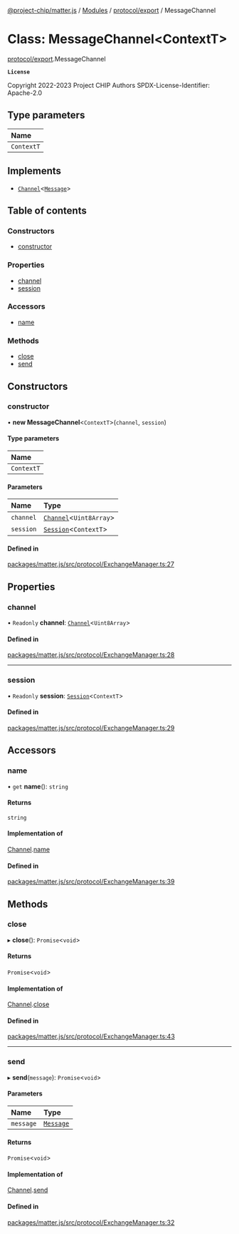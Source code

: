 [@project-chip/matter.js](../README.md) / [Modules](../modules.md) / [protocol/export](../modules/protocol_export.md) / MessageChannel

# Class: MessageChannel<ContextT\>

[protocol/export](../modules/protocol_export.md).MessageChannel

**`License`**

Copyright 2022-2023 Project CHIP Authors
SPDX-License-Identifier: Apache-2.0

## Type parameters

| Name |
| :------ |
| `ContextT` |

## Implements

- [`Channel`](../interfaces/common_export.Channel.md)<[`Message`](../interfaces/codec_export.Message.md)\>

## Table of contents

### Constructors

- [constructor](protocol_export.MessageChannel.md#constructor)

### Properties

- [channel](protocol_export.MessageChannel.md#channel)
- [session](protocol_export.MessageChannel.md#session)

### Accessors

- [name](protocol_export.MessageChannel.md#name)

### Methods

- [close](protocol_export.MessageChannel.md#close)
- [send](protocol_export.MessageChannel.md#send)

## Constructors

### constructor

• **new MessageChannel**<`ContextT`\>(`channel`, `session`)

#### Type parameters

| Name |
| :------ |
| `ContextT` |

#### Parameters

| Name | Type |
| :------ | :------ |
| `channel` | [`Channel`](../interfaces/common_export.Channel.md)<`Uint8Array`\> |
| `session` | [`Session`](../interfaces/session_export.Session.md)<`ContextT`\> |

#### Defined in

[packages/matter.js/src/protocol/ExchangeManager.ts:27](https://github.com/project-chip/matter.js/blob/16d5b0d/packages/matter.js/src/protocol/ExchangeManager.ts#L27)

## Properties

### channel

• `Readonly` **channel**: [`Channel`](../interfaces/common_export.Channel.md)<`Uint8Array`\>

#### Defined in

[packages/matter.js/src/protocol/ExchangeManager.ts:28](https://github.com/project-chip/matter.js/blob/16d5b0d/packages/matter.js/src/protocol/ExchangeManager.ts#L28)

___

### session

• `Readonly` **session**: [`Session`](../interfaces/session_export.Session.md)<`ContextT`\>

#### Defined in

[packages/matter.js/src/protocol/ExchangeManager.ts:29](https://github.com/project-chip/matter.js/blob/16d5b0d/packages/matter.js/src/protocol/ExchangeManager.ts#L29)

## Accessors

### name

• `get` **name**(): `string`

#### Returns

`string`

#### Implementation of

[Channel](../interfaces/common_export.Channel.md).[name](../interfaces/common_export.Channel.md#name)

#### Defined in

[packages/matter.js/src/protocol/ExchangeManager.ts:39](https://github.com/project-chip/matter.js/blob/16d5b0d/packages/matter.js/src/protocol/ExchangeManager.ts#L39)

## Methods

### close

▸ **close**(): `Promise`<`void`\>

#### Returns

`Promise`<`void`\>

#### Implementation of

[Channel](../interfaces/common_export.Channel.md).[close](../interfaces/common_export.Channel.md#close)

#### Defined in

[packages/matter.js/src/protocol/ExchangeManager.ts:43](https://github.com/project-chip/matter.js/blob/16d5b0d/packages/matter.js/src/protocol/ExchangeManager.ts#L43)

___

### send

▸ **send**(`message`): `Promise`<`void`\>

#### Parameters

| Name | Type |
| :------ | :------ |
| `message` | [`Message`](../interfaces/codec_export.Message.md) |

#### Returns

`Promise`<`void`\>

#### Implementation of

[Channel](../interfaces/common_export.Channel.md).[send](../interfaces/common_export.Channel.md#send)

#### Defined in

[packages/matter.js/src/protocol/ExchangeManager.ts:32](https://github.com/project-chip/matter.js/blob/16d5b0d/packages/matter.js/src/protocol/ExchangeManager.ts#L32)
